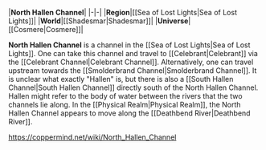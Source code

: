 |**North Hallen Channel**|
|-|-|
|**Region**|[[Sea of Lost Lights\|Sea of Lost Lights]]|
|**World**|[[Shadesmar\|Shadesmar]]|
|**Universe**|[[Cosmere\|Cosmere]]|

**North Hallen Channel** is a channel in the [[Sea of Lost Lights\|Sea of Lost Lights]]. One can take this channel and travel to [[Celebrant\|Celebrant]] via the [[Celebrant Channel\|Celebrant Channel]]. Alternatively, one can travel upstream towards the [[Smolderbrand Channel\|Smolderbrand Channel]].
It is unclear what exactly "Hallen" is, but there is also a [[South Hallen Channel\|South Hallen Channel]] directly south of the North Hallen Channel. Hallen might refer to the body of water between the rivers that the two channels lie along.
In the [[Physical Realm\|Physical Realm]], the North Hallen Channel appears to move along the [[Deathbend River\|Deathbend River]].



https://coppermind.net/wiki/North_Hallen_Channel